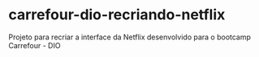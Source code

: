# carrefour-dio-recriando-netflix
Projeto para recriar a interface da Netflix desenvolvido para o bootcamp Carrefour - DIO
